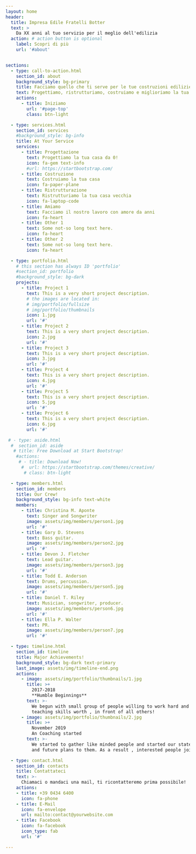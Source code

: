 ```yaml
---
layout: home
header:
  title: Impresa Edile Fratelli Botter
  text: >
    Da XX anni al tuo servizio per il meglio dell'edilizia
  action: # action button is optional
    label: Scopri di più
    url: '#about'


sections:
  - type: call-to-action.html
    section_id: about
    background_style: bg-primary
    title: Facciamo quello che ti serve per le tue costruzioni edilizie
    text: Progettiamo, ristrutturiamo, costruiamo e miglioriamo la tua casa!
    actions:
      - title: Iniziamo
        url: '#page-top'
        class: btn-light

  - type: services.html
    section_id: services
    #background_style: bg-info
    title: At Your Service
    services:
      - title: Progettazione
        text: Progettiamo la tua casa da 0!
        icon: fa-gem text-info
        #url: https://startbootstrap.com/
      - title: Costruzione
        text: Costruiamo la tua casa
        icon: fa-paper-plane
      - title: Ristrutturazione
        text: Ristrutturiamo la tua casa vecchia
        icon: fa-laptop-code
      - title: Amiamo
        text: Facciamo il nostro lavoro con amore da anni
        icon: fa-heart
      - title: Other 1
        text: Some not-so long text here.
        icon: fa-heart
      - title: Other 2
        text: Some not-so long text here.
        icon: fa-heart

  - type: portfolio.html
    # this section has always ID 'portfolio'
    #section_id: portfolio
    #background_style: bg-dark
    projects:
      - title: Project 1
        text: This is a very short project description.
        # the images are located in:
        # img/portfolio/fullsize
        # img/portfolio/thumbnails
        icon: 1.jpg
        url: '#'
      - title: Project 2
        text: This is a very short project description.
        icon: 2.jpg
        url: '#'
      - title: Project 3
        text: This is a very short project description.
        icon: 3.jpg
        url: '#'
      - title: Project 4
        text: This is a very short project description.
        icon: 4.jpg
        url: '#'
      - title: Project 5
        text: This is a very short project description.
        icon: 5.jpg
        url: '#'
      - title: Project 6
        text: This is a very short project description.
        icon: 6.jpg
        url: '#'

 # - type: aside.html
  #  section_id: aside
   # title: Free Download at Start Bootstrap!
    #actions:
     # - title: Download Now!
      #  url: https://startbootstrap.com/themes/creative/
       # class: btn-light

  - type: members.html
    section_id: members
    title: Our Crew!
    background_style: bg-info text-white
    members:
      - title: Christina M. Aponte
        text: Singer and Songwriter
        image: assets/img/members/person1.jpg
        url: '#'
      - title: Gary D. Stevens
        text: Bass guitar.
        image: assets/img/members/person2.jpg
        url: '#'
      - title: Devon J. Fletcher
        text: Lead guitar.
        image: assets/img/members/person3.jpg
        url: '#'
      - title: Todd E. Anderson
        text: Drums, percussion.
        image: assets/img/members/person5.jpg
        url: '#'
      - title: Daniel T. Riley
        text: Musician, songwriter, producer.
        image: assets/img/members/person6.jpg
        url: '#'
      - title: Ella P. Walter
        text: PR.
        image: assets/img/members/person7.jpg
        url: '#'

  - type: timeline.html
    section_id: timeline
    title: Major Achievements!
    background_style: bg-dark text-primary
    last_image: assets/img/timeline-end.png
    actions:
      - image: assets/img/portfolio/thumbnails/1.jpg
        title: >+
          2017-2018
          **Humble Beginnings**
        text: >-
          We begun with small group of people willing to work hard and make our
          teaching skills worth , in front of all others!
      - image: assets/img/portfolio/thumbnails/2.jpg
        title: >+
          November 2019
          An Coaching started
        text: >-
          We started to gather like minded people and started our stategies
          and future plans to them. As a result , interested people joined us!

  - type: contact.html
    section_id: contacts
    title: Contattateci
    text: >-
      Chiamaci o mandaci una mail, ti ricontatteremo prima possibile!
    actions:
    - title: +39 0434 6400 
      icon: fa-phone
    - title: E-Mail
      icon: fa-envelope
      url: mailto:contact@yourwebsite.com
    - title: Facebook
      icon: fa-facebook
      icon_type: fab
      url: '#'

---
```

